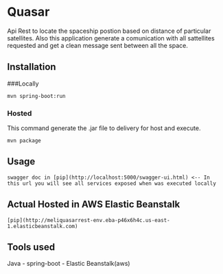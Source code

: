 # Quasar

Api Rest to locate the spaceship postion based on distance of particular satellites. 
Also this application generate a comunication with all sattellites requested and get a clean message sent between all the space.

## Installation
###Locally
```
mvn spring-boot:run
```
### Hosted
This command generate the .jar file to delivery for host and execute.
```
mvn package
```
## Usage

```
swagger doc in [pip](http://localhost:5000/swagger-ui.html) <-- In this url you will see all services exposed when was executed locally
```

## Actual Hosted in AWS Elastic Beanstalk

```
[pip](http://meliquasarrest-env.eba-p46x6h4c.us-east-1.elasticbeanstalk.com)
```

## Tools used

Java - spring-boot - Elastic Beanstalk(aws)


